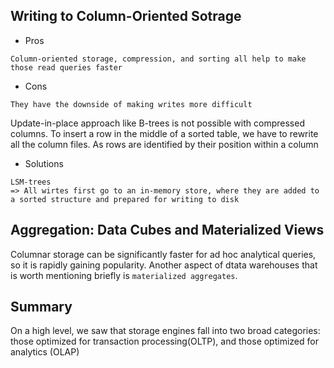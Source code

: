 ## Writing to Column-Oriented Sotrage
* Pros
```
Column-oriented storage, compression, and sorting all help to make those read queries faster
```
* Cons
```
They have the downside of making writes more difficult
```

Update-in-place approach like B-trees is not possible with compressed columns. To insert a row in the middle of a sorted table, we have to rewrite all the column files. As rows are identified by their position within a column

* Solutions
```
LSM-trees
=> All wirtes first go to an in-memory store, where they are added to a sorted structure and prepared for writing to disk
```

## Aggregation: Data Cubes and Materialized Views
Columnar storage can be significantly faster for ad hoc analytical queries, so it is rapidly gaining popularity. Another aspect of dtata warehouses that is worth mentioning briefly is `materialized aggregates`.

## Summary
On a high level, we saw that storage engines fall into two broad categories: those optimized for transaction processing(OLTP), and those optimized for analytics (OLAP)
